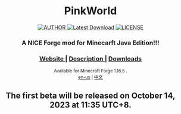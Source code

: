 <h1 align="center">PinkWorld</h1>

<div align="center">
  <a href="mailto:whitecat.this@gmail.com">
    <img src="https://img.shields.io/badge/AUTHOR-RAINBOWSCAT-brightgreen" alt="AUTHOR">
  </a>
  <a href="https://github.com/rainbowscat/PinkWorld/">
    <img src="https://img.shields.io/badge/VERSION-PreAnnoucement-ff69b4" alt="Latest Download">
  </a>
  <a href="https://github.com/rainbowscat/PinkWorld/blob/master/LICENSE">
    <img src="https://img.shields.io/badge/LICENSE-Apache_2.0-blue" alt="LICENSE">
  </a>
</div>

<div align="center">
  <h3>
    <a>
      A NICE Forge mod for Minecarft Java Edition!!!
    </a>
  </h3>
  <h3>
    <a href="https://minecraft.dofozero.top/">
      Website
    </a>
    <span> | </span>
    <a href="#description">
      Description
    </a>
    <span> | </span>
    <a href="https://github.com/rainbowscat/PinkWorld">
      Downloads
    </a>
  </h3>
  <sub>
    Available for Minecraft Forge 1.16.5 .
    <br>
    <a href="https://github.com/rainbowscat/PinkWorld">en-us</a> | <a href="https://github.com/rainbowscat/PinkWorld">中文</a>
</sub>

## The first beta will be released on October 14, 2023 at 11:35 UTC+8.
